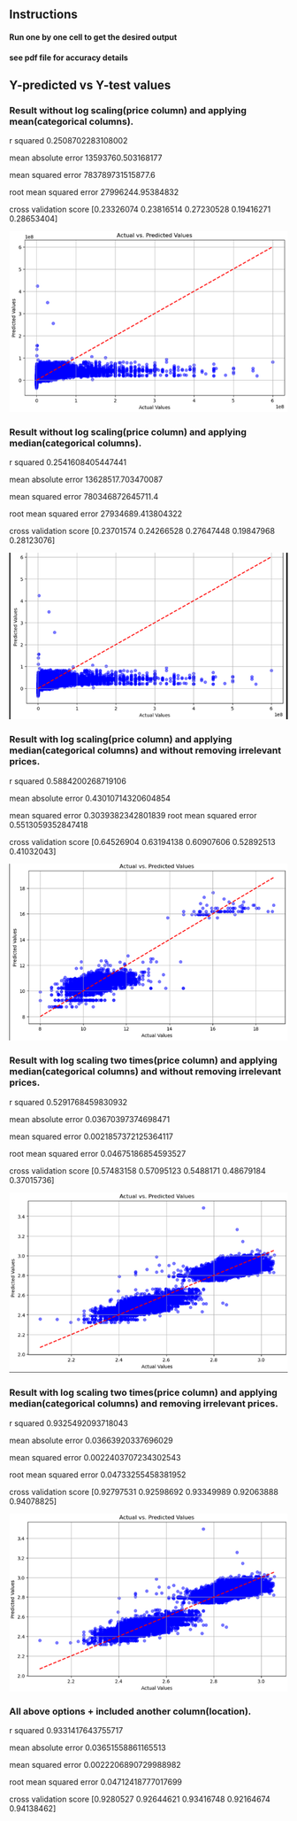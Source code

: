 ## Instructions 

#### Run one by one cell to get the desired output 
#### see pdf file for accuracy details

## Y-predicted vs Y-test values

### Result without log scaling(price column) and applying mean(categorical columns).

r squared 0.2508702283108002

mean absolute error 13593760.503168177

mean squared error 783789731515877.6

root mean squared error 27996244.95384832

cross validation score [0.23326074 0.23816514
 0.27230528 0.19416271 0.28653404]



![image](figures/image.png)


### Result without log scaling(price column) and applying median(categorical columns).

r squared 0.2541608405447441

mean absolute error 13628517.703470087

mean squared error 780346872645711.4

root mean squared error 27934689.413804322

cross validation score [0.23701574 0.24266528 
0.27647448 0.19847968 0.28123076]


![alt text](figures/image1.png)


### Result with log scaling(price column) and applying median(categorical columns) and without removing irrelevant prices.

r squared 0.5884200268719106

mean absolute error 0.43010714320604854

mean squared error 0.3039382342801839
root mean squared error 0.5513059352847418

cross validation score [0.64526904 0.63194138
 0.60907606 0.52892513 0.41032043]


![alt text](figures/image2.png)

### Result with log scaling two times(price column) and applying median(categorical columns) and without removing irrelevant prices.

r squared 0.5291768459830932

mean absolute error 0.03670397374698471

mean squared error 0.0021857372125364117

root mean squared error 0.04675186854593527

cross validation score [0.57483158 0.57095123
 0.5488171  0.48679184 0.37015736]



![alt text](figures/image3.png)


### Result with log scaling two times(price column) and applying median(categorical columns) and removing irrelevant prices.

r squared 0.9325492093718043

mean absolute error 0.03663920337696029

mean squared error 0.0022403707234302543

root mean squared error 0.04733255458381952

cross validation score [0.92797531 0.92598692 
0.93349989 0.92063888 0.94078825]


![alt text](figures/image4.png)

### All above options + included another column(location).

r squared 0.9331417643755717

mean absolute error 0.03651558861165513

mean squared error 0.0022206890729988982

root mean squared error 0.04712418777017699

cross validation score [0.9280527  0.92644621
 0.93416748 0.92164674 0.94138462]

